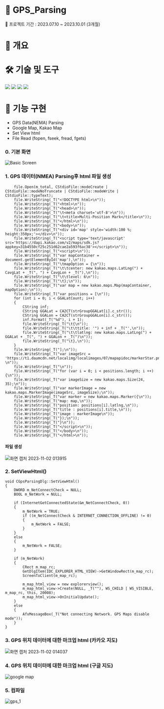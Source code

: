 # 📛 GPS_Parsing

📍 프로젝트 기간 : 2023.07.10 ~ 2023.10.01 (3개월)

# 📌 개요


# 🛠️ 기술 및 도구
<img src="https://img.shields.io/badge/C++-00599C?style=flat-square&logo=C Sharp&logoColor=white"/> <img src="https://img.shields.io/badge/MFC-239120?style=flat-square&logo=MFC&logoColor=white"/> <img src="https://img.shields.io/badge/html-E34F26?style=flat-square&logo=HTML5&logoColor=white"/> <img src="https://img.shields.io/badge/NMEA-000000?style=flat-square&logo=NMEA&logoColor=white"/>

# 🎏 기능 구현
- GPS Data(NEMA) Parsing
- Google Map, Kakao Map
- Set View html
- File Read (fopen, fseek, fread, fgets)

### 0. 기본 화면
![Basic Screen](https://github.com/JUSEOUNGHYUN/FIMWOMANAGER/assets/80812790/3f7a8fa1-49fe-4775-ae02-2ef6cadf12e6)

### 1. GPS 데이터(NMEA) Parsing후 html 파일 생성
    	file.Open(m_total, CStdioFile::modeCreate | CStdioFile::modeNoTruncate | CStdioFile::modeWrite | CStdioFile::typeText);
    	file.WriteString(_T("<!DOCTYPE html>\n"));
    	file.WriteString(_T("<html>\n"));
    	file.WriteString(_T("<head>\n"));
    	file.WriteString(_T("\t<meta charset='utf-8'>\n"));
    	file.WriteString(_T("\t<title>Multi-Position Mark</title>\n"));
    	file.WriteString(_T("</html>\n"));
    	file.WriteString(_T("<body>\n"));
    	file.WriteString(_T("<div id='map' style='width:100 %; height:350px;'></div>\n"));
    	file.WriteString(_T("<script type='text/javascript' src='https://dapi.kakao.com/v2/maps/sdk.js?appkey=31b4550cf25c251d62cae2a593f6ac38'></script>\n"));
    	file.WriteString(_T("<script>\n"));
    	file.WriteString(_T("var mapContainer = document.getElementById('map'),\n"));
    	file.WriteString(_T("\tmapOption = {\n"));
    	file.WriteString(_T("\t\tcenter: new kakao.maps.LatLng(") + CavgLat + _T(", ") + CavgLon + _T("),\n"));
    	file.WriteString(_T("\t\tlevel: 6\n"));
    	file.WriteString(_T("\t};\n"));
    	file.WriteString(_T("var map = new kakao.maps.Map(mapContainer, mapOption);\n"));
    	file.WriteString(_T("var positions = [\n"));
    	for (int i = 0; i < GGALatCount; i++)
    	{
    		CString inf;
    		CString GGALat = CA2CT(strGroupGGALat[i].c_str());
    		CString GGALon = CA2CT(strGroupGGALon[i].c_str());
    		inf.Format(_T("%d"), i + 1);
    		file.WriteString(_T("\t{\n"));
    		file.WriteString(_T("\t\ttitle: '") + inf + _T("',\n"));
    		file.WriteString(_T("\t\tlatlng: new kakao.maps.LatLng(") + GGALat + _T(", ") + GGALon + _T(")\n"));
    		file.WriteString(_T("\t},\n"));
    	}
    	file.WriteString(_T("];\n"));
    	file.WriteString(_T("var imageSrc = 'https://t1.daumcdn.net/localimg/localimages/07/mapapidoc/markerStar.png'; \n"));
    	file.WriteString(_T("\n"));
    	file.WriteString(_T("for (var i = 0; i < positions.length; i ++) {\n"));
    	file.WriteString(_T("var imageSize = new kakao.maps.Size(24, 35);\n"));
    	file.WriteString(_T("var markerImage = new kakao.maps.MarkerImage(imageSrc, imageSize);\n"));
    	file.WriteString(_T("var marker = new kakao.maps.Marker({\n"));
    	file.WriteString(_T("map: map,\n"));
    	file.WriteString(_T("position: positions[i].latlng,\n"));
    	file.WriteString(_T("title : positions[i].title,\n"));
    	file.WriteString(_T("image : markerImage\n"));
    	file.WriteString(_T("});\n"));
    	file.WriteString(_T("}\n"));
    	file.WriteString(_T("</script>\n"));
    	file.WriteString(_T("</body>\n"));
    	file.WriteString(_T("</html>\n"));

#### 파일 생성

![화면 캡처 2023-11-02 013915](https://github.com/JUSEOUNGHYUN/FIMWOMANAGER/assets/80812790/136e5034-d18f-4da8-9006-7b7aec62ed28)

### 2. SetViewHtml()
    void CGpsParsingDlg::SetViewHtml()
    {
    	DWORD m_NetConnectCheck = NULL;
    	BOOL m_NetWork = NULL;
    
    	if (InternetGetConnectedState(&m_NetConnectCheck, 0))
    	{
    		m_NetWork = TRUE;
    		if ((m_NetConnectCheck & INTERNET_CONNECTION_OFFLINE) != 0)
    		{
    			m_NetWork = FALSE;
    		}
    	}
    	else
    	{
    		m_NetWork = FALSE;
    	}
    
    	if (m_NetWork)
    	{
    		CRect m_map_rc;
    		GetDlgItem(IDC_EXPLORER_HTML_VIEW)->GetWindowRect(m_map_rc);
    		ScreenToClient(m_map_rc);
    
    		m_map_html_view = new explorerview();
    		m_map_html_view->Create(NULL, _T(""), WS_CHILD | WS_VISIBLE, m_map_rc, this, 20008);
    		m_map_html_view->OnInitialUpdate();
    	}
    	else
    	{
    		AfxMessageBox(_T("Not connecting Network. GPS Maps disable mode"));
    	}
    }

### 3. GPS 위치 데이터에 대한 마크업 html (카카오 지도)

![화면 캡처 2023-11-02 014037](https://github.com/JUSEOUNGHYUN/FIMWOMANAGER/assets/80812790/c36e640c-472e-48c2-8c47-2169b38f81bb)

### 4. GPS 위치 데이터에 대한 마크업 html (구글 지도)

![google map](https://github.com/JUSEOUNGHYUN/FIMWOMANAGER/assets/80812790/b09d98a9-f2bb-4df0-9025-ea227b3956b5)

### 5. 컴파일

![gps_1](https://github.com/JUSEOUNGHYUN/FIMWOMANAGER/assets/80812790/0998477b-b6c6-4b11-abfd-eb542e80ef9d)


